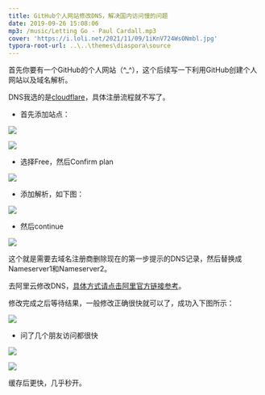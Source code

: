 ```yaml
---
title: GitHub个人网站修改DNS，解决国内访问慢的问题
date: 2019-09-26 15:08:06
mp3: /music/Letting Go - Paul Cardall.mp3
cover: 'https://i.loli.net/2021/11/09/1iKnV724WsONmbl.jpg'
typora-root-url: ..\..\themes\diaspora\source
---
```




首先你要有一个GitHub的个人网站（^_^），这个后续写一下利用GitHub创建个人网站以及域名解析。

DNS我选的是[cloudflare](https://www.cloudflare.com/)，具体注册流程就不写了。

- 首先添加站点：

![](/img/github/QQ截图20190926151806.jpg)

![](/img/github/QQ截图20190926152457.jpg)

- 选择Free，然后Confirm plan

![](/img/github/微信图片_20190926152719.png)



- 添加解析，如下图：



![](/img/github/微信图片_20190926152148.png)

- 然后continue

![](/img/github/QQ截图20190926152854.jpg)

这个就是需要去域名注册商删除现在的第一步提示的DNS记录，然后替换成Nameserver1和Nameserver2。

去阿里云修改DNS，[具体方式请点击阿里官方链接参考](https://help.aliyun.com/document_detail/54157.html?spm=a2c4g.11186623.2.13.4aac538faj1K3B)。

修改完成之后等待结果，一般修改正确很快就可以了，成功入下图所示：

![](/img/github/QQ截图20190926153406.jpg)

- 问了几个朋友访问都很快

![](/img/github/微信图片_20190926153505.png)

![](/img/github/微信图片_20190926153523.png)

缓存后更快，几乎秒开。









